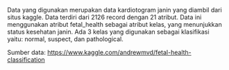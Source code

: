 Data yang digunakan merupakan data kardiotogram janin yang diambil dari situs kaggle. Data terdiri dari 2126 record dengan 21 atribut. Data ini menggunakan atribut fetal_health sebagai atribut kelas, yang menunjukkan status kesehatan janin. Ada 3 kelas yang digunakan sebagai klasifikasi yaitu: normal, suspect, dan pathological.

Sumber data:
https://www.kaggle.com/andrewmvd/fetal-health-classification
